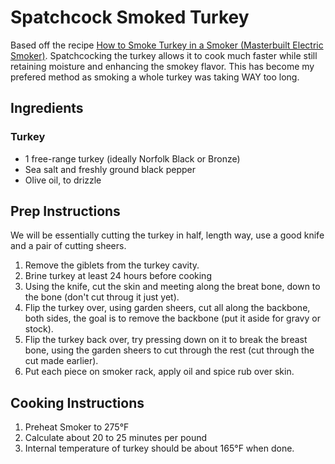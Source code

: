 # Spatchcock Smoked Turkey

Based off the recipe [How to Smoke Turkey in a Smoker (Masterbuilt Electric Smoker)](https://youtu.be/2jpqc9aV8fU).  Spatchcocking the turkey allows it to cook much faster while still retaining moisture and enhancing the smokey flavor.  This has become my prefered method as smoking a whole turkey was taking WAY too long.

## Ingredients

### Turkey

* 1 free-range turkey (ideally Norfolk Black or Bronze)
* Sea salt and freshly ground black pepper
* Olive oil, to drizzle

## Prep Instructions
We will be essentially cutting the turkey in half, length way, use a good knife and a pair of cutting sheers.

1. Remove the giblets from the turkey cavity.
2. Brine turkey at least 24 hours before cooking
3. Using the knife, cut the skin and meeting along the breat bone, down to the bone (don't cut throug it just yet).
4. Flip the turkey over, using garden sheers, cut all along the backbone, both sides, the goal is to remove the backbone (put it aside for gravy or stock).
5. Flip the turkey back over, try pressing down on it to break the breast bone, using the garden sheers to cut through the rest (cut through the cut made earlier).
6. Put each piece on smoker rack, apply oil and spice rub over skin.

## Cooking Instructions

1. Preheat Smoker to 275°F
2. Calculate about 20 to 25 minutes per pound
3. Internal temperature of turkey should be about 165°F when done.

